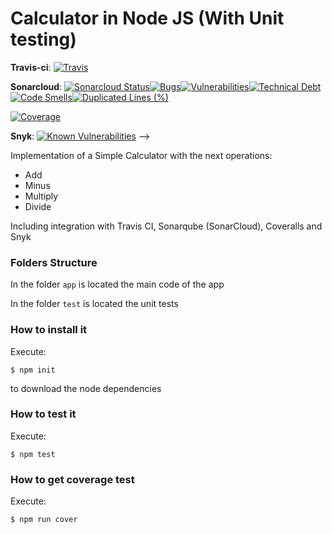 # Calculator in Node JS (With Unit testing)

__Travis-ci__: [![Travis](https://img.shields.io/travis/diegopm2000/CalculatorNodeJS.svg)]()

__Sonarcloud__: [![Sonarcloud Status](https://sonarcloud.io/api/project_badges/measure?project=com.lapots.breed.judge:judge-rule-engine&metric=alert_status)](https://sonarcloud.io/dashboard?id=CalculatorNodeJS)[![Bugs](https://sonarcloud.io/api/project_badges/measure?project=CalculatorNodeJS&metric=bugs)](https://sonarcloud.io/dashboard?id=CalculatorNodeJS)[![Vulnerabilities](https://sonarcloud.io/api/project_badges/measure?project=CalculatorNodeJS&metric=vulnerabilities)](https://sonarcloud.io/dashboard?id=CalculatorNodeJS)[![Technical Debt](https://sonarcloud.io/api/project_badges/measure?project=CalculatorNodeJS&metric=sqale_index)](https://sonarcloud.io/dashboard?id=CalculatorNodeJS)[![Code Smells](https://sonarcloud.io/api/project_badges/measure?project=CalculatorNodeJS&metric=code_smells)](https://sonarcloud.io/dashboard?id=CalculatorNodeJS)[![Duplicated Lines (%)](https://sonarcloud.io/api/project_badges/measure?project=CalculatorNodeJS&metric=duplicated_lines_density)](https://sonarcloud.io/dashboard?id=CalculatorNodeJS)

[![Coverage](https://sonarcloud.io/api/project_badges/measure?project=CalculatorNodeJS&metric=coverage)](https://sonarcloud.io/dashboard?id=CalculatorNodeJS)

__Snyk__: [![Known Vulnerabilities](https://snyk.io/test/github/diegopm2000/calculatornodejs/badge.svg)](https://snyk.io/test/github/diegopm2000/calculatornodejs) -->

Implementation of a Simple Calculator with the next operations:

* Add
* Minus
* Multiply
* Divide

Including integration with Travis CI, Sonarqube (SonarCloud), Coveralls and Snyk

### Folders Structure

In the folder `app` is located the main code of the app

In the folder `test` is located the unit tests

### How to install it

Execute:

```shell
$ npm init
```
to download the node dependencies

### How to test it

Execute:

```shell
$ npm test
```

### How to get coverage test

Execute:

```shell
$ npm run cover
```
